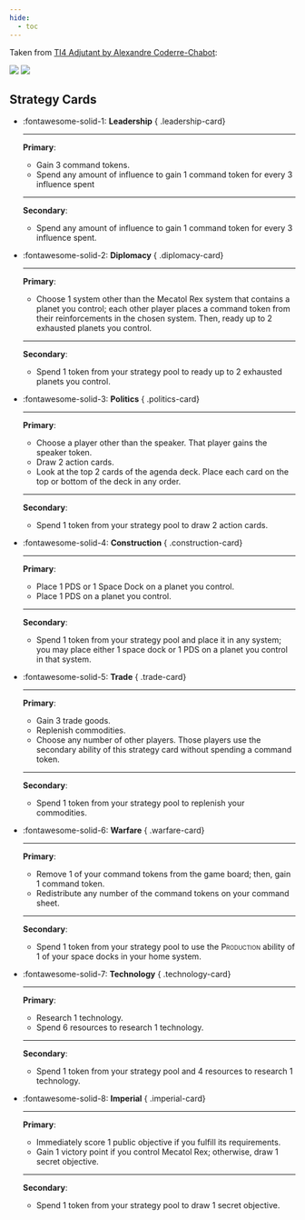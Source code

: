 ```yaml
---
hide:
  - toc
---
```


Taken from [TI4 Adjutant by Alexandre Coderre-Chabot](https://acodcha.github.io/ti4-adjutant/):

![](https://acodcha.github.io/ti4-adjutant/files/rules_summary_light.svg#only-light)
![](https://acodcha.github.io/ti4-adjutant/files/rules_summary_dark.svg#only-dark)

## Strategy Cards

<div markdown class="grid cards">

-   :fontawesome-solid-1: __Leadership__
    { .leadership-card}

    ---
    **Primary**: 

    * Gain 3 command tokens.
    * Spend any amount of influence to gain 1 command token for every 3 influence spent

    ---
    **Secondary**:

    * Spend any amount of influence to gain 1 command token for every 3 influence spent.

-   :fontawesome-solid-2: __Diplomacy__
    { .diplomacy-card}

    ---
    **Primary**: 

    * Choose 1 system other than the Mecatol Rex system that contains a planet you control; each other player places a command token from their reinforcements in the chosen system. Then, ready up to 2 exhausted planets you control.

    ---
    **Secondary**:

    * Spend 1 token from your strategy pool to ready up to 2 exhausted planets you control.

-   :fontawesome-solid-3: __Politics__
    { .politics-card}

    ---
    **Primary**: 

    * Choose a player other than the speaker. That player gains the speaker token.
    * Draw 2 action cards.
    * Look at the top 2 cards of the agenda deck. Place each card on the top or bottom of the deck in any order.

    ---
    **Secondary**:

    * Spend 1 token from your strategy pool to draw 2 action cards.

-   :fontawesome-solid-4: __Construction__
    { .construction-card}

    ---
    **Primary**: 

    * Place 1 PDS or 1 Space Dock on a planet you control.
    * Place 1 PDS on a planet you control.

    ---
    **Secondary**:

    * Spend 1 token from your strategy pool and place it in any system; you may place either 1 space dock or 1 PDS on a planet you control in that system.

-   :fontawesome-solid-5: __Trade__
    { .trade-card}

    ---
    **Primary**: 

    * Gain 3 trade goods.
    * Replenish commodities.
    * Choose any number of other players. Those players use the secondary ability of this strategy card without spending a command token.

    ---
    **Secondary**:

    * Spend 1 token from your strategy pool to replenish your commodities.

-   :fontawesome-solid-6: __Warfare__
    { .warfare-card}

    ---
    **Primary**: 

    * Remove 1 of your command tokens from the game board; then, gain 1 command token.
    * Redistribute any number of the command tokens on your command sheet.

    ---
    **Secondary**:

    * Spend 1 token from your strategy pool to use the <span style="font-variant:small-caps;">Production</span> ability of 1 of your space docks in your home system.

-   :fontawesome-solid-7: __Technology__
    { .technology-card}

    ---
    **Primary**: 

    * Research 1 technology.
    * Spend 6 resources to research 1 technology.

    ---
    **Secondary**:

    * Spend 1 token from your strategy pool and 4 resources to research 1 technology.

-   :fontawesome-solid-8: __Imperial__
    { .imperial-card}

    ---
    **Primary**: 

    * Immediately score 1 public objective if you fulfill its requirements.
    * Gain 1 victory point if you control Mecatol Rex; otherwise, draw 1 secret objective.

    ---
    **Secondary**:

    * Spend 1 token from your strategy pool to draw 1 secret objective.

</div>
